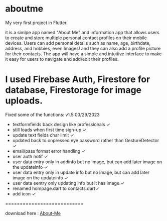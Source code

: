 # aboutme

My very first project in Flutter.

it is a simlpe app named "About Me" and information app that allows users to create and store multiple personal contact profiles on their mobile devices. Users can add personal details such as name, age, birthdate, address, and hobbies, even Images! and they can also add a profile picture for their contacts. The app will have a simple and intuitive interface to make it easy for users to navigate and add/edit their profiles.

I used Firebase Auth, Firestore for database, Firestorage for image uploads.
===========================
Fixed some of the functions:
v1.5
03/29/2023
- textformfields back design like professionals ✓
- still loads when first time sign-up ✓
- update text fields char limit ✓
- updated back to onpressed eye password rather than GestureDetector ✓
- email/pass format error handling ✓
- user auth notif ✓
- user data entry only in addinfo but no image, but can add later image on the updateinfo ✓
- user data entry only in update info but no image, but can add later image on the updateinfo ✓
- user data eentry only updating info but it has image.✓
- renamed hompage.dart to contacts.dart✓
- add icon ✓

===========================


download here : <a href="https://drive.google.com/file/d/1MhpRh8xeB6-Ed3WOQU6FuYvxyKEopJkp/view?usp=share_link">About-Me</a>

